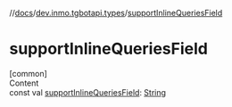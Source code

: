 //[docs](../../index.md)/[dev.inmo.tgbotapi.types](index.md)/[supportInlineQueriesField](support-inline-queries-field.md)



# supportInlineQueriesField  
[common]  
Content  
const val [supportInlineQueriesField](support-inline-queries-field.md): [String](https://kotlinlang.org/api/latest/jvm/stdlib/kotlin/-string/index.html)  



